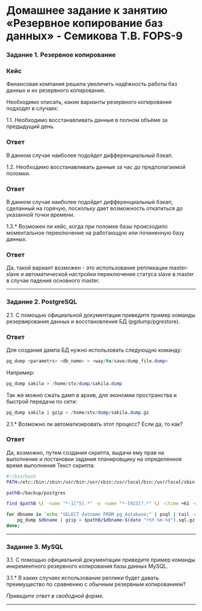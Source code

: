 # Домашнее задание к занятию «Резервное копирование баз данных» - Семикова Т.В. FOPS-9

### Задание 1. Резервное копирование

### Кейс
Финансовая компания решила увеличить надёжность работы баз данных и их резервного копирования. 

Необходимо описать, какие варианты резервного копирования подходят в случаях: 

1.1. Необходимо восстанавливать данные в полном объёме за предыдущий день.

### Ответ
В данном случае наиболее подойдет дифференциальный бэкап.

1.2. Необходимо восстанавливать данные за час до предполагаемой поломки.

### Ответ
В данном случае наиболее подойдет дифференциальный бэкап, сделанный на горячую, поскольку дает возможность откатиться до указанной точки времени.

1.3.* Возможен ли кейс, когда при поломке базы происходило моментальное переключение на работающую или починенную базу данных.

### Ответ
Да, такой вариант возможен - это использование репликации master-slave и автоматической настройки переключения статуса slave в master в случае падения основного master.

---

### Задание 2. PostgreSQL

2.1. С помощью официальной документации приведите пример команды резервирования данных и восстановления БД (pgdump/pgrestore).

### Ответ
Для создания дампа БД нужно использовать следующую команду:
```sql
pg_dump <parametrs> <db_name> > <way/to/save/dump_file.dump>
```
Например:
```sql
pg_dump sakila > /home/stv/dump/sakila.dump
```
Так же можно сжать дамп в архив, для экономии пространства и быстрой передачи по сети:
```sql
pg_dump sakila | gzip > /home/stv/dump/sakila.dump.gz
```

2.1.* Возможно ли автоматизировать этот процесс? Если да, то как?

### Ответ
Да, возможно, путем создания скрипта, выдачи ему прав на выполнение и постановки задания планировщику на определенное время выполнения
Текст скрипта:
```bash
#!/bin/bash
PATH=/etc:/bin:/sbin:/usr/bin:/usr/sbin:/usr/local/bin:/usr/local/sbin

pathB=/backup/postgres

find $pathB \( -name "*-1[^5].*" -o -name "*-[023]?.*" \) -ctime +61 -delete

for dbname in `echo "SELECT datname FROM pg_database;" | psql | tail -n +3 | head -n -2 | egrep -v 'template0|template1|postgres'`; do
    pg_dump $dbname | gzip > $pathB/$dbname-$(date "+%Y-%m-%d").sql.gz
done;
```
---

### Задание 3. MySQL

3.1. С помощью официальной документации приведите пример команды инкрементного резервного копирования базы данных MySQL. 

3.1.* В каких случаях использование реплики будет давать преимущество по сравнению с обычным резервным копированием?

*Приведите ответ в свободной форме.*

---
